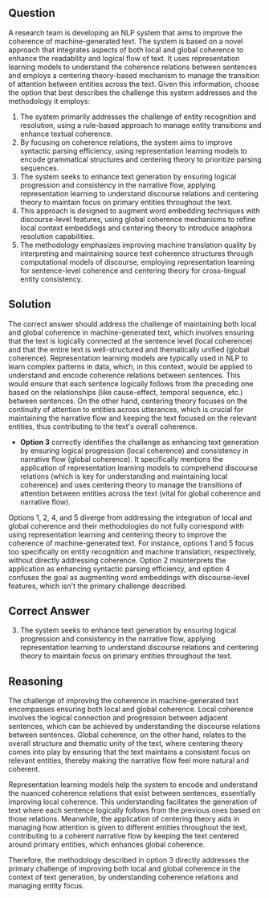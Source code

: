 ## Question

A research team is developing an NLP system that aims to improve the coherence of machine-generated text. The system is based on a novel approach that integrates aspects of both local and global coherence to enhance the readability and logical flow of text. It uses representation learning models to understand the coherence relations between sentences and employs a centering theory-based mechanism to manage the transition of attention between entities across the text. Given this information, choose the option that best describes the challenge this system addresses and the methodology it employs:

1. The system primarily addresses the challenge of entity recognition and resolution, using a rule-based approach to manage entity transitions and enhance textual coherence.
2. By focusing on coherence relations, the system aims to improve syntactic parsing efficiency, using representation learning models to encode grammatical structures and centering theory to prioritize parsing sequences.
3. The system seeks to enhance text generation by ensuring logical progression and consistency in the narrative flow, applying representation learning to understand discourse relations and centering theory to maintain focus on primary entities throughout the text.
4. This approach is designed to augment word embedding techniques with discourse-level features, using global coherence mechanisms to refine local context embeddings and centering theory to introduce anaphora resolution capabilities.
5. The methodology emphasizes improving machine translation quality by interpreting and maintaining source text coherence structures through computational models of discourse, employing representation learning for sentence-level coherence and centering theory for cross-lingual entity consistency.

## Solution

The correct answer should address the challenge of maintaining both local and global coherence in machine-generated text, which involves ensuring that the text is logically connected at the sentence level (local coherence) and that the entire text is well-structured and thematically unified (global coherence). Representation learning models are typically used in NLP to learn complex patterns in data, which, in this context, would be applied to understand and encode coherence relations between sentences. This would ensure that each sentence logically follows from the preceding one based on the relationships (like cause-effect, temporal sequence, etc.) between sentences. On the other hand, centering theory focuses on the continuity of attention to entities across utterances, which is crucial for maintaining the narrative flow and keeping the text focused on the relevant entities, thus contributing to the text's overall coherence.

- **Option 3** correctly identifies the challenge as enhancing text generation by ensuring logical progression (local coherence) and consistency in narrative flow (global coherence). It specifically mentions the application of representation learning models to comprehend discourse relations (which is key for understanding and maintaining local coherence) and uses centering theory to manage the transitions of attention between entities across the text (vital for global coherence and narrative flow).

Options 1, 2, 4, and 5 diverge from addressing the integration of local and global coherence and their methodologies do not fully correspond with using representation learning and centering theory to improve the coherence of machine-generated text. For instance, options 1 and 5 focus too specifically on entity recognition and machine translation, respectively, without directly addressing coherence. Option 2 misinterprets the application as enhancing syntactic parsing efficiency, and option 4 confuses the goal as augmenting word embeddings with discourse-level features, which isn't the primary challenge described.

## Correct Answer

3. The system seeks to enhance text generation by ensuring logical progression and consistency in the narrative flow, applying representation learning to understand discourse relations and centering theory to maintain focus on primary entities throughout the text.

## Reasoning

The challenge of improving the coherence in machine-generated text encompasses ensuring both local and global coherence. Local coherence involves the logical connection and progression between adjacent sentences, which can be achieved by understanding the discourse relations between sentences. Global coherence, on the other hand, relates to the overall structure and thematic unity of the text, where centering theory comes into play by ensuring that the text maintains a consistent focus on relevant entities, thereby making the narrative flow feel more natural and coherent.

Representation learning models help the system to encode and understand the nuanced coherence relations that exist between sentences, essentially improving local coherence. This understanding facilitates the generation of text where each sentence logically follows from the previous ones based on those relations. Meanwhile, the application of centering theory aids in managing how attention is given to different entities throughout the text, contributing to a coherent narrative flow by keeping the text centered around primary entities, which enhances global coherence.

Therefore, the methodology described in option 3 directly addresses the primary challenge of improving both local and global coherence in the context of text generation, by understanding coherence relations and managing entity focus.